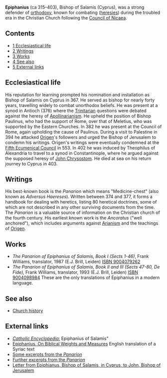 **Epiphanius** (ca 315–403), Bishop of Salamis (Cyprus), was a
strong defender of [orthodoxy](Orthodoxy "Orthodoxy"), known for
combating ([heresies](Heresy "Heresy")) during the troubled era in
the Christian Church following the
[Council of Nicaea](Ecumenical_councils "Ecumenical councils").

## Contents

-   [1 Ecclesiastical life](#Ecclesiastical_life)
-   [2 Writings](#Writings)
-   [3 Works](#Works)
-   [4 See also](#See_also)
-   [5 External links](#External_links)

## Ecclesiastical life

His reputation for learning prompted his nomination and
installation as Bishop of Salamis on Cyprus in 367. He served as
bishop for nearly forty years, travelling widely to combat
unorthodox beliefs. He was present at a synod in Antioch (376)
where the [Trinitarian](Trinity "Trinity") questions were debated
against the heresy of
[Apollinarianism](Apollinarianism "Apollinarianism"). He upheld the
position of Bishop Paulinus, who had the support of Rome, over that
of Meletius, who was supported by the Eastern Churches. In 382 he
was present at the Council of Rome, again upholding the cause of
Paulinus. During a visit to Palestine in 394 he attacked
[Origen](Origen "Origen")'s followers and urged the Bishop of
Jerusalem to condemn his writings. Origen's writings were
eventually condemned at the
[Fifth Ecumenical Council](Ecumenical_councils "Ecumenical councils")
in 553. In 402 he was induced by Theophilus of Alexandria to travel
to a synod in Constantinople, where he argued against the supposed
heresy of [John Chrysostom](John_Chrysostom "John Chrysostom"). He
died at sea on his return journey to Cyprus in 403.

## Writings

His best-known book is the *Panarion* which means "Medicine-chest"
(also known as *Adversus Haereses*). Written between 374 and 377,
it forms a handbook for dealing with heretics, listing 80 heretical
doctrines, some of which are not described in any other surviving
documents from the time. The *Panarion* is a valuable source of
information on the Christian church of the fourth century. His
earliest known work is the *Ancoratus* ("well anchored"), which
includes arguments against [Arianism](Arianism "Arianism") and the
teachings of [Origen](Origen "Origen").

## Works

-   *The Panarion of Epiphanius of Salamis, Book I (Sects 1-46)*,
    Frank Williams, translator, 1987 (E.J. Brill, Leiden)
    [ISBN 9004079262](http://www.theopedia.com/Special:BookSources/9004079262)
-   *The Panarion of Epiphanius of Salamis, Book II and III (Sects 47-80, De Fide)*,
    Frank Williams, translator, 1993 (E.J. Brill, Leiden)
    [ISBN 9004098984](http://www.theopedia.com/Special:BookSources/9004098984)
    These are the only translations of Epiphanius in a modern
    language.

## See also

-   [Church history](Church_history "Church history")

## External links

-   [*Catholic Encyclopedia*:](http://www.newadvent.org/cathen/13393b.htm)
    Epiphanius of Salamis"
-   [Epiphanius, On Biblical Weights and Measures](http://www.tertullian.org/fathers/epiphanius_weights_03_text.htm)
    English translation of a Syriac text
-   [Some excerpts from the *Panarion*](http://www.tertullian.org/rpearse/epiphanius.html)
-   [Further excerpts from the *Panarion*](http://essenes.crosswinds.net/panarion.htm)
-   [Letter from Epiphianus, Bishop of Salamis, in Cyprus, to John, Bishop of Jerusalem](http://www.ccel.org/fathers/NPNF2-06/letters/letter51.htm)



